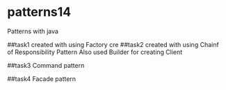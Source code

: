 # patterns14
Patterns with java

##task1 
created with using Factory cre
##task2
created with using Chainf of Responsibility Pattern 
Also used Builder for creating Client

##task3
Command pattern

##task4
Facade pattern


